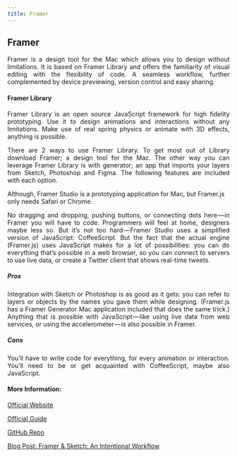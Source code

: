 ```yaml
---
title: Framer
---
```

## Framer

<p align="justify">
Framer is a design tool for the Mac which allows you to design without limitations. It is based on Framer Library and offers the familiarity of visual editing with the flexibility of code. A seamless workflow, further complemented by device previewing, version control and easy sharing.
</p>

#### Framer Library

<p align="justify">
Framer Library is an open source JavaScript framework for high fidelity prototyping. Use it to design animations and interactions without any limitations. Make use of real spring physics or animate with 3D effects, anything is possible. 
</p>

<p align="justify">
There are 2 ways to use Framer Library. To get most out of Library download Framer; a design tool for the Mac. The other way you can leverage Framer Library is with generator; an app that imports your layers from Sketch, Photoshop and Figma. The following features are included with each option. 
</p>

Although, Framer Studio is a prototyping application for Mac, but Framer.js only needs Safari or Chrome.

<p align="justify">
No dragging and dropping, pushing buttons, or connecting dots here — in Framer you will have to code. Programmers will feel at home, designers maybe less so. But it’s not too hard — Framer Studio uses a simplified version of JavaScript: CoffeeScript. But the fact that the actual engine (Framer.js) uses JavaScript makes for a lot of possibilities: you can do everything that’s possible in a web browser, so you can connect to servers to use live data, or create a Twitter client that shows real-time tweets.
</p>

##### Pros

<p align="justify">
Integration with Sketch or Photoshop is as good as it gets: you can refer to layers or objects by the names you gave them while designing. (Framer.js has a Framer Generator Mac application included that does the same trick.)
Anything that is possible with JavaScript — like using live data from web services, or using the accelerometer — is also possible in Framer.
</p>

##### Cons

<p align="justify">
You’ll have to write code for everything, for every animation or interaction. You’ll need to be or get acquainted with CoffeeScript, maybe also JavaScript.
</p>

#### More Information:
<!-- Please add any articles you think might be helpful to read before writing the article -->
[Official Website](https://framer.com)

[Official Guide](https://framer.com/getstarted/guides/)

[GitHub Repo](https://github.com/koenbok/Framer)

[Blog Post: Framer & Sketch: An Intentional Workflow](https://medium.com/facebook-design/framer-sketch-an-intentional-workflow-f91ee2ee1cc1)

